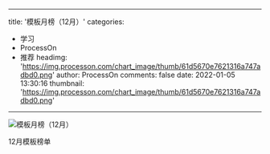 
---
title: '模板月榜（12月）'
categories: 
 - 学习
 - ProcessOn
 - 推荐
headimg: 'https://img.processon.com/chart_image/thumb/61d5670e7621316a747adbd0.png'
author: ProcessOn
comments: false
date: 2022-01-05 13:30:16
thumbnail: 'https://img.processon.com/chart_image/thumb/61d5670e7621316a747adbd0.png'
---

<div>   
<img class="thumb" alt="模板月榜（12月）" src="https://img.processon.com/chart_image/thumb/61d5670e7621316a747adbd0.png" referrerpolicy="no-referrer">
<p>12月模板榜单</p>  
</div>
            